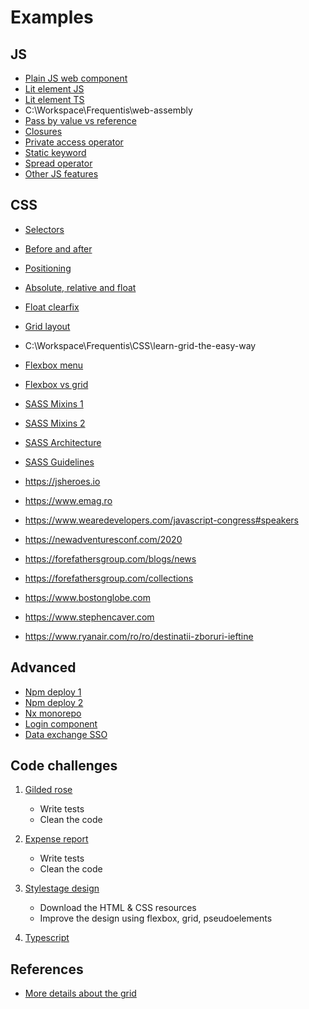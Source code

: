 # Examples

## JS

- [Plain JS web component](https://stackblitz.com/edit/js-dfkmhn)
- [Lit element JS](https://stackblitz.com/edit/js-tkejxy)
- [Lit element TS](https://stackblitz.com/edit/typescript-xhbsle)
- C:\Workspace\Frequentis\web-assembly
- [Pass by value vs reference](https://stackblitz.com/edit/js-dt9f3j)
- [Closures](https://stackblitz.com/edit/js-yfdkcb)
- [Private access operator](href="https://stackblitz.com/edit/js-pd8tsd")
- [Static keyword](href="https://stackblitz.com/edit/js-pd8tsd")
- [Spread operator](https://stackblitz.com/edit/js-jssa3t)
- [Other JS features](https://stackblitz.com/edit/js-h3tg5w)

## CSS

- [Selectors](https://stackblitz.com/edit/js-naebxy)
- [Before and after](https://stackblitz.com/edit/js-pn45j6)
- [Positioning](https://stackblitz.com/edit/web-platform-d28us6)
- [Absolute, relative and float](https://stackblitz.com/edit/web-platform-ftogmz)
- [Float clearfix](https://stackblitz.com/edit/web-platform-zfmawu)
- [Grid layout](https://stackblitz.com/edit/js-zsgxut)
- C:\Workspace\Frequentis\CSS\learn-grid-the-easy-way
- [Flexbox menu](https://stackblitz.com/edit/js-crfvak)
- [Flexbox vs grid](https://stackblitz.com/edit/js-gnermu)
- [SASS Mixins 1](https://codepen.io/xdanradu/pen/vYdYqpr)
- [SASS Mixins 2](https://stackblitz.com/edit/sass-use-kkf7gu)
- [SASS Architecture](https://github.com/KittyGiraudel/sass-boilerplate)
- [SASS Guidelines](https://sass-guidelin.es)

- https://jsheroes.io
- https://www.emag.ro
- https://www.wearedevelopers.com/javascript-congress#speakers
- https://newadventuresconf.com/2020
- https://forefathersgroup.com/blogs/news
- https://forefathersgroup.com/collections
- https://www.bostonglobe.com
- https://www.stephencaver.com
- https://www.ryanair.com/ro/ro/destinatii-zboruri-ieftine

## Advanced

- [Npm deploy 1](https://github.com/xdanradu/bits-utils)
- [Npm deploy 2](https://github.com/xdanradu/add-snow)
- [Nx monorepo](https://github.com/xdanradu/kafka-based-architecture)
- [Login component](https://github.com/xdanradu/custom-form-controls)
- [Data exchange SSO](https://github.com/xdanradu/saml-sso-oauth)


## Code challenges

1. [Gilded rose](https://github.com/emilybache/GildedRose-Refactoring-Kata)
    - Write tests
    - Clean the code

2. [Expense report](https://github.com/christianhujer/expensereport)
    - Write tests
    - Clean the code

3. [Stylestage design](https://stylestage.dev/)
    - Download the HTML & CSS resources
    - Improve the design using flexbox, grid, pseudoelements

4. [Typescript](https://github.com/type-challenges/type-challenges)

## References
- [More details about the grid](https://bitsofco.de/css-grid-terminology)
